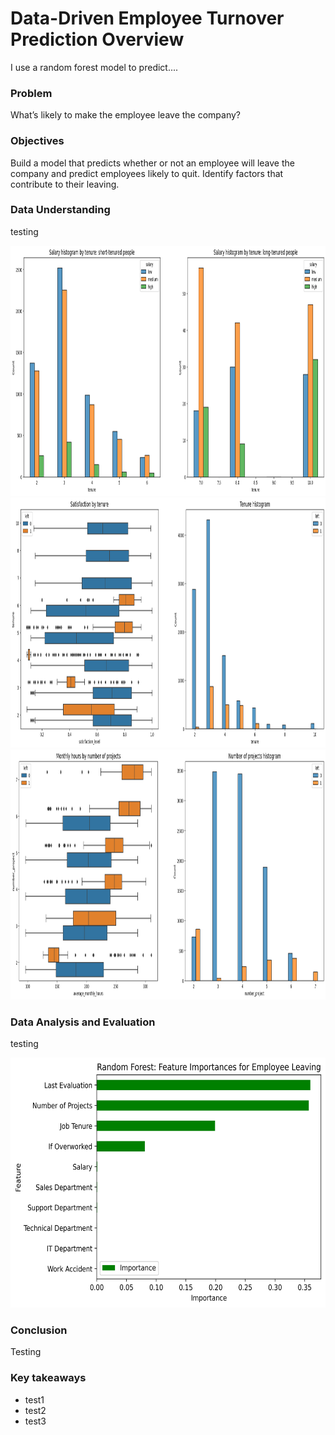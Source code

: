 # Data-Driven Employee Turnover Prediction Overview
I use a random forest model to predict....

### Problem
What’s likely to make the employee leave the company?

### Objectives
Build a model that predicts whether or not an employee will leave the company and predict employees likely to quit. Identify factors that contribute to their leaving.

### Data Understanding
testing

<img src="images/stayed_left_salary_tenure.png" alt="Fare plot" width="1000" height="400" class="center">
<img src="images/stayed_left_tenure_duration.png" alt="Fare plot" width="1000" height="400" class="center">
<img src="images/stayed_left_projects.png" alt="Fare plot" width="1000" height="400" class="center">

### Data Analysis and Evaluation
testing

<img src="images/RF_feature_importance.png" alt="Fare plot" width="1000" height="400" class="center">

### Conclusion
Testing

### Key takeaways
- test1
- test2
- test3
